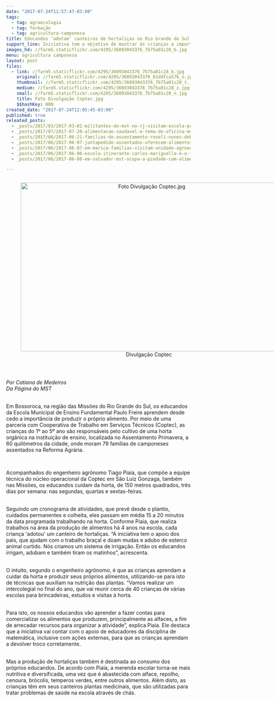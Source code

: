 ```yaml
---
date: "2017-07-24T11:57:47-03:00"
tags:
  - tag: agroecologia
  - tag: formação
  - tag: agricultura-camponesa
title: Educandos ‘adotam’ canteiros de hortaliças no Rio Grande do Sul
support_line: Iniciativa tem o objetivo de mostrar às crianças a importância de produzir o próprio alimento.
images_hd: //farm5.staticflickr.com/4295/36093043376_7b75a01c28_b.jpg
menu: agricultura camponesa
layout: post
files:
  - link: //farm5.staticflickr.com/4295/36093043376_7b75a01c28_b.jpg
    original: //farm5.staticflickr.com/4295/36093043376_61ddfca576_o.jpg
    thumbnail: //farm5.staticflickr.com/4295/36093043376_7b75a01c28_t.jpg
    medium: //farm5.staticflickr.com/4295/36093043376_7b75a01c28_z.jpg
    small: //farm5.staticflickr.com/4295/36093043376_7b75a01c28_n.jpg
    title: Foto Divulgação Coptec.jpg
    $$hashKey: 08N
created_date: "2017-07-24T12:05:45-03:00"
published: true
releated_posts:
  - _posts/2017/03/2017-03-01-militantes-do-mst-no-rj-visitam-escola-popular-egidio-brunetto-da-bahia.md
  - _posts/2017/07/2017-07-20-alimentacao-saudavel-e-tema-de-oficina-em-escolas-de-sao-luiz-gonzaga-no-rs.md
  - _posts/2017/06/2017-06-21-familias-do-assentamento-roseli-nunes-debatem-desenvolvimento-da-producao-de-alimentos.md
  - _posts/2017/06/2017-06-07-juntapedido-assentados-oferecem-alimentos-organicos-por-meio-de-aplicativo-de-celular.md
  - _posts/2017/06/2017-06-07-em-marica-familias-visitam-unidade-agroecologica.md
  - _posts/2017/06/2017-06-06-escola-itinerante-carlos-mariguella-e-o-fortalecimento-de-uma-alimentacao-saudavel-para-todos.md
  - _posts/2017/06/2017-06-08-em-salvador-mst-ocupa-a-piedade-com-alimentos-saudaveis-na-3o-feira-da-reforma-agraria.md

---
```

<div style="text-align:center">
<figure class="image" style="display:inline-block"><img alt="Foto Divulgação Coptec.jpg" height="460" src="//farm5.staticflickr.com/4295/36093043376_7b75a01c28_b.jpg" width="700" />
<figcaption>Divulga&ccedil;&atilde;o Coptec</figcaption>
</figure>
</div>

<p>&nbsp;</p>

<p><em>Por Catiana de Medeiros<br />
Da P&aacute;gina do MST</em></p>

<p><br />
Em Bossoroca, na regi&atilde;o das Miss&otilde;es do Rio Grande do Sul, os educandos da Escola Municipal de Ensino Fundamental Paulo Freire aprendem desde cedo a import&acirc;ncia de produzir o pr&oacute;prio alimento. Por meio de uma parceria com Cooperativa de Trabalho em Servi&ccedil;os T&eacute;cnicos (Coptec), as crian&ccedil;as do 1&ordm; ao 5&ordm; ano s&atilde;o respons&aacute;veis pelo cultivo de uma horta org&acirc;nica na institui&ccedil;&atilde;o de ensino, localizada no Assentamento Primavera, a 60 quil&ocirc;metros da cidade, onde moram 79 fam&iacute;lias de camponeses assentados na Reforma Agr&aacute;ria.</p>

<p>&nbsp;</p>

<p>Acompanhados do engenheiro agr&ocirc;nomo Tiago Piaia, que comp&otilde;e a equipe t&eacute;cnica do n&uacute;cleo operacional da Coptec em S&atilde;o Luiz Gonzaga, tamb&eacute;m nas Miss&otilde;es, os educandos cuidam da horta, de 150 metros quadrados, tr&ecirc;s dias por semana: nas segundas, quartas e sextas-feiras.</p>

<p><br />
Seguindo um cronograma de atividades, que prev&ecirc; desde o plantio, cuidados permanentes e colheita, eles passam em m&eacute;dia 15 a 20 minutos da data programada trabalhando na horta. Conforme Piaia, que realiza trabalhos na &aacute;rea da produ&ccedil;&atilde;o de alimentos h&aacute; 4 anos na escola, cada crian&ccedil;a &#39;adotou&#39; um canteiro de hortali&ccedil;as. &ldquo;A iniciativa tem o apoio dos pais, que ajudam com o trabalho bra&ccedil;al e doam mudas e adubo de esterco animal curtido. N&oacute;s criamos um sistema de irriga&ccedil;&atilde;o. Ent&atilde;o os educandos irrigam, adubam e tamb&eacute;m tiram os matinhos&rdquo;, acrescenta.</p>

<p><br />
O intuito, segundo o engenheiro agr&ocirc;nomo, &eacute; que as crian&ccedil;as aprendam a cuidar da horta e produzir seus pr&oacute;prios alimentos, utilizando-se para isto de t&eacute;cnicas que auxiliam na nutri&ccedil;&atilde;o das plantas. &ldquo;Vamos realizar um intercolegial no final do ano, que vai reunir cerca de 40 crian&ccedil;as de v&aacute;rias escolas para brincadeiras, estudos e visitas &agrave; horta.</p>

<p><br />
Para isto, os nossos educandos v&atilde;o aprender a fazer contas para comercializar os alimentos que produzem, principalmente as alfaces, a fim de arrecadar recursos para organizar a atividade&rdquo;, explica Piaia. Ele destaca que a iniciativa vai contar com o apoio de educadores da disciplina de matem&aacute;tica, inclusive com a&ccedil;&otilde;es externas, para que as crian&ccedil;as aprendam a devolver troco corretamente.</p>

<p><br />
Mas a produ&ccedil;&atilde;o de hortali&ccedil;as tamb&eacute;m &eacute; destinada ao consumo dos pr&oacute;prios educandos. De acordo com Piaia, a merenda escolar torna-se mais nutritiva e diversificada, uma vez que &eacute; abastecida com alface, repolho, cenoura, br&oacute;colis, temperos verdes, entre outros alimentos. Al&eacute;m disto, as crian&ccedil;as t&ecirc;m em seus canteiros plantas medicinais, que s&atilde;o utilizadas para tratar problemas de sa&uacute;de na escola atrav&eacute;s de ch&aacute;s.</p>
